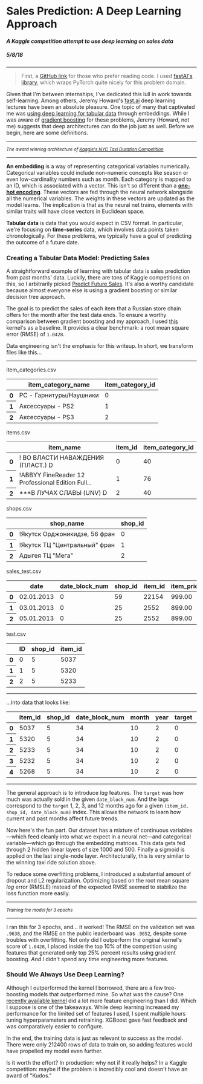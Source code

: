 <Helmet>
    <title>Jeremy Aguilon | Sales Prediction: A Deep Learning Approach</title>
    <meta name="description" content="A Kaggle competition attempt to use deep learning on sales data" />
    <meta name="keywords" content="software engineering, jeremy aguilon, sales, machine learning, AI, fastai" />
</Helmet>

# Sales Prediction: A Deep Learning Approach

#### _A Kaggle competition attempt to use deep learning on sales data_
##### 5/8/18

---

> First, a [GitHub link](https://github.com/JerAguilon/Kaggle/blob/master/competitive-data-science-predict-future-sales/predict_future_sales.ipynb)
for those who prefer reading code. I used [fastAI's library](https://github.com/fastai/fastai), which wraps
PyTorch quite nicely for this problem domain.

Given that I'm between internships, I've dedicated this lull in work towards self-learning.
Among others, Jeremy Howard's [fast.ai](https://fast.ai) deep learning lectures have been an absolute
pleasure. One topic of many that captivated me was [using deep learning for 
tabular data](http://www.fast.ai/2018/04/29/categorical-embeddings/) through embeddings. While I was aware of 
[gradient boosting](https://en.wikipedia.org/wiki/Gradient_boosting)
for these problems, Jeremy (Howard, not me) suggests that deep architectures can do the
job just as well. Before we begin, here are  some definitions.

---

<KaggleTaxi />

<small><i>The award winning architecture of 
[Kaggle's NYC Taxi Duration Competition](https://www.kaggle.com/c/nyc-taxi-trip-duration)</i></small>

---

**An embedding** is a way of representing categorical variables numerically. Categorical variables
could include non-numeric concepts like season or even low-cardinality numbers such as month.
Each category is mapped to an ID, which is associated with a vector. This isn't so different than a
[**one-hot encoding**](https://en.wikipedia.org/wiki/One-hot). These vectors are fed through
the neural network alongside all the numerical variables. The weights in these
vectors are updated as the model learns. The implication is that as the neural
net trains, elements with similar traits will have close vectors in Euclidean space.

**Tabular data** is data that you would expect in CSV format. In particular, we're focusing
on **time-series** data, which involves data points taken chronologically. For these problems,
we typically have a goal of predicting the outcome of a future date.


### Creating a Tabular Data Model: Predicting Sales

A straightforward example of learning with tabular data is sales prediction from past
months' data. Luckily, there are tons of Kaggle competitions on this, so I arbitrarily picked
[Predict Future Sales](https://www.kaggle.com/c/competitive-data-science-predict-future-sales).
It's also a worthy candidate because almost everyone else is using a gradient boosting
or similar decision tree approach. 

The goal is to predict the sales of each item that a Russian store
chain offers for the month after the test data ends. To ensure a worthy comparison between
gradient boosting and my approach, I used 
[this](https://www.kaggle.com/kcbighuge/xgboost-with-item-categories-mapped) kernel's 
as a baseline. It provides a clear benchmark: a root mean square error (RMSE) of `1.0428`.

Data engineering isn't the emphasis for this writeup. In short, we transform files like this...

---

item_categories.csv
<table class="dataframe">
  <thead>
    <tr>
      <th></th>
      <th>item_category_name</th>
      <th>item_category_id</th>
    </tr>
  </thead>
  <tbody>
    <tr>
      <th>0</th>
      <td>PC - Гарнитуры/Наушники</td>
      <td>0</td>
    </tr>
    <tr>
      <th>1</th>
      <td>Аксессуары - PS2</td>
      <td>1</td>
    </tr>
    <tr>
      <th>2</th>
      <td>Аксессуары - PS3</td>
      <td>2</td>
    </tr>
  </tbody>
</table>

items.csv
<table class="dataframe">
  <thead>
    <tr>
      <th></th>
      <th>item_name</th>
      <th>item_id</th>
      <th>item_category_id</th>
    </tr>
  </thead>
  <tbody>
    <tr>
      <th>0</th>
      <td>! ВО ВЛАСТИ НАВАЖДЕНИЯ (ПЛАСТ.)         D</td>
      <td>0</td>
      <td>40</td>
    </tr>
    <tr>
      <th>1</th>
      <td>!ABBYY FineReader 12 Professional Edition Full...</td>
      <td>1</td>
      <td>76</td>
    </tr>
    <tr>
      <th>2</th>
      <td>***В ЛУЧАХ СЛАВЫ   (UNV)                    D</td>
      <td>2</td>
      <td>40</td>
    </tr>
  </tbody>
</table>

shops.csv
<table class="dataframe">
  <thead>
    <tr>
      <th></th>
      <th>shop_name</th>
      <th>shop_id</th>
    </tr>
  </thead>
  <tbody>
    <tr>
      <th>0</th>
      <td>!Якутск Орджоникидзе, 56 фран</td>
      <td>0</td>
    </tr>
    <tr>
      <th>1</th>
      <td>!Якутск ТЦ "Центральный" фран</td>
      <td>1</td>
    </tr>
    <tr>
      <th>2</th>
      <td>Адыгея ТЦ "Мега"</td>
      <td>2</td>
    </tr>
  </tbody>
</table>

sales_test.csv
<table class="dataframe">
  <thead>
    <tr>
      <th></th>
      <th>date</th>
      <th>date_block_num</th>
      <th>shop_id</th>
      <th>item_id</th>
      <th>item_price</th>
      <th>item_cnt_day</th>
    </tr>
  </thead>
  <tbody>
    <tr>
      <th>0</th>
      <td>02.01.2013</td>
      <td>0</td>
      <td>59</td>
      <td>22154</td>
      <td>999.00</td>
      <td>1.0</td>
    </tr>
    <tr>
      <th>1</th>
      <td>03.01.2013</td>
      <td>0</td>
      <td>25</td>
      <td>2552</td>
      <td>899.00</td>
      <td>1.0</td>
    </tr>
    <tr>
      <th>2</th>
      <td>05.01.2013</td>
      <td>0</td>
      <td>25</td>
      <td>2552</td>
      <td>899.00</td>
      <td>-1.0</td>
    </tr>
  </tbody>
</table>

test.csv
<table class="dataframe">
  <thead>
    <tr>
      <th></th>
      <th>ID</th>
      <th>shop_id</th>
      <th>item_id</th>
    </tr>
  </thead>
  <tbody>
    <tr>
      <th>0</th>
      <td>0</td>
      <td>5</td>
      <td>5037</td>
    </tr>
    <tr>
      <th>1</th>
      <td>1</td>
      <td>5</td>
      <td>5320</td>
    </tr>
    <tr>
      <th>2</th>
      <td>2</td>
      <td>5</td>
      <td>5233</td>
    </tr>
  </tbody>
</table>

---

...Into data that looks like:

<table class="dataframe">
  <thead>
    <tr>
      <th></th>
      <th>item_id</th>
      <th>shop_id</th>
      <th>date_block_num</th>
      <th>month</th>
      <th>year</th>
      <th>target</th>
      <th>target_lag_1</th>
      <th>target_lag_2</th>
      <th>target_lag_3</th>
      <th>target_lag_12</th>
    </tr>
  </thead>
  <tbody>
    <tr>
      <th>0</th>
      <td>5037</td>
      <td>5</td>
      <td>34</td>
      <td>10</td>
      <td>2</td>
      <td>0</td>
      <td>0.0</td>
      <td>1.0</td>
      <td>3.0</td>
      <td>1.0</td>
    </tr>
    <tr>
      <th>1</th>
      <td>5320</td>
      <td>5</td>
      <td>34</td>
      <td>10</td>
      <td>2</td>
      <td>0</td>
      <td>0.0</td>
      <td>0.0</td>
      <td>0.0</td>
      <td>0.0</td>
    </tr>
    <tr>
      <th>2</th>
      <td>5233</td>
      <td>5</td>
      <td>34</td>
      <td>10</td>
      <td>2</td>
      <td>0</td>
      <td>1.0</td>
      <td>3.0</td>
      <td>1.0</td>
      <td>0.0</td>
    </tr>
    <tr>
      <th>3</th>
      <td>5232</td>
      <td>5</td>
      <td>34</td>
      <td>10</td>
      <td>2</td>
      <td>0</td>
      <td>0.0</td>
      <td>0.0</td>
      <td>1.0</td>
      <td>0.0</td>
    </tr>
    <tr>
      <th>4</th>
      <td>5268</td>
      <td>5</td>
      <td>34</td>
      <td>10</td>
      <td>2</td>
      <td>0</td>
      <td>0.0</td>
      <td>0.0</td>
      <td>0.0</td>
      <td>0.0</td>
    </tr>
  </tbody>
</table>

---


The general approach is to introduce _lag_ features. The `target` was how much was actually
sold in the given `date_block_num`. And the lags correspond to the `target` 1, 2, 3, and 12 months
ago for a given `(item_id, shop_id, date_block_num)` index. This allows the network
to learn how current and past months affect future trends.


Now here's the fun part. Our dataset has a mixture of continuous variables—which feed
cleanly into what we expect in a neural net—and categorical variable—which go through
the embedding matrices. This data gets fed through 2 hidden linear layers of size 1000 and 500.
Finally a sigmoid is applied on the last single-node layer. Architecturally, this is very
similar to the winning taxi ride solution above.

To reduce some overfitting problems, I introduced a substantial amount of dropout and L2 regularization. Optimizing
based on the root mean square *log* error (RMSLE) instead of the expected RMSE seemed to stabilize the loss
function more easily.

---

<ValidationImage/>

<small><i>Training the model for 3 epochs</i></small>

---

I ran this for 3 epochs, and... it worked! The RMSE on the validation set was `.9638`, and
the RMSE on the public leaderboard was `.9652`, despite some troubles with overfitting.
Not only did I outperform the original kernel's
score of `1.0428`, I placed inside the top 10% of the competition using features that
generated only top 25% percent results using gradient boosting.
_And_ I didn't spend any time engineering more features.

### Should We Always Use Deep Learning?

Although I outperformed the kernel I borrowed, there are a few tree-boosting models
that outperformed mine. So what was the cause? One [recently available kernel](https://www.kaggle.com/anqitu/feature-engineer-and-model-ensemble-top-10)
did a lot more feature engineering than I did. Which I suppose is one of the takeaways.
While deep learning increased my performance for the limited set of features I used, I spent
multiple hours tuning hyperparameters and retraining. XGBoost gave fast feedback and
was comparatively easier to configure.

In the end, the training data is just as relevant to success as the model.
There were only 212400 rows of data to train on, so adding features would have
propelled my model even further.

Is it worth the effort? In production: why not if it really helps? In a Kaggle competition: maybe if
the problem is incredibly cool and doesn't have an award of "Kudos."
